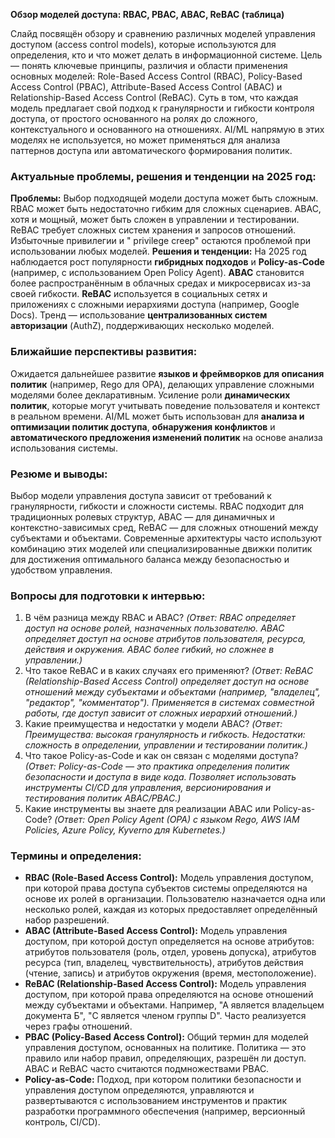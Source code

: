 **Обзор моделей доступа: RBAC, PBAC, ABAC, ReBAC (таблица)**

Слайд посвящён обзору и сравнению различных моделей управления доступом (access control models), которые используются для определения, кто и что может делать в информационной системе. Цель — понять ключевые принципы, различия и области применения основных моделей: Role-Based Access Control (RBAC), Policy-Based Access Control (PBAC), Attribute-Based Access Control (ABAC) и Relationship-Based Access Control (ReBAC). Суть в том, что каждая модель предлагает свой подход к гранулярности и гибкости контроля доступа, от простого основанного на ролях до сложного, контекстуального и основанного на отношениях. AI/ML напрямую в этих моделях не используется, но может применяться для анализа паттернов доступа или автоматического формирования политик.

### **Актуальные проблемы, решения и тенденции на 2025 год:**
**Проблемы:** Выбор подходящей модели доступа может быть сложным. RBAC может быть недостаточно гибким для сложных сценариев. ABAC, хотя и мощный, может быть сложен в управлении и тестировании. ReBAC требует сложных систем хранения и запросов отношений. Избыточные привилегии и " privilege creep" остаются проблемой при использовании любых моделей.
**Решения и тенденции:** На 2025 год наблюдается рост популярности **гибридных подходов** и **Policy-as-Code** (например, с использованием Open Policy Agent). **ABAC** становится более распространённым в облачных средах и микросервисах из-за своей гибкости. **ReBAC** используется в социальных сетях и приложениях с сложными иерархиями доступа (например, Google Docs). Тренд — использование **централизованных систем авторизации** (AuthZ), поддерживающих несколько моделей.

### **Ближайшие перспективы развития:**
Ожидается дальнейшее развитие **языков и фреймворков для описания политик** (например, Rego для OPA), делающих управление сложными моделями более декларативным. Усиление роли **динамических политик**, которые могут учитывать поведение пользователя и контекст в реальном времени. AI/ML может быть использован для **анализа и оптимизации политик доступа**, **обнаружения конфликтов** и **автоматического предложения изменений политик** на основе анализа использования системы.

### **Резюме и выводы:**
Выбор модели управления доступа зависит от требований к гранулярности, гибкости и сложности системы. RBAC подходит для традиционных ролевых структур, ABAC — для динамичных и контекстно-зависимых сред, ReBAC — для сложных отношений между субъектами и объектами. Современные архитектуры часто используют комбинацию этих моделей или специализированные движки политик для достижения оптимального баланса между безопасностью и удобством управления.

### **Вопросы для подготовки к интервью:**
1.  В чём разница между RBAC и ABAC? *(Ответ: RBAC определяет доступ на основе ролей, назначенных пользователю. ABAC определяет доступ на основе атрибутов пользователя, ресурса, действия и окружения. ABAC более гибкий, но сложнее в управлении.)*
2.  Что такое ReBAC и в каких случаях его применяют? *(Ответ: ReBAC (Relationship-Based Access Control) определяет доступ на основе отношений между субъектами и объектами (например, "владелец", "редактор", "комментатор"). Применяется в системах совместной работы, где доступ зависит от сложных иерархий отношений.)*
3.  Какие преимущества и недостатки у модели ABAC? *(Ответ: Преимущества: высокая гранулярность и гибкость. Недостатки: сложность в определении, управлении и тестировании политик.)*
4.  Что такое Policy-as-Code и как он связан с моделями доступа? *(Ответ: Policy-as-Code — это практика определения политик безопасности и доступа в виде кода. Позволяет использовать инструменты CI/CD для управления, версионирования и тестирования политик ABAC/PBAC.)*
5.  Какие инструменты вы знаете для реализации ABAC или Policy-as-Code? *(Ответ: Open Policy Agent (OPA) с языком Rego, AWS IAM Policies, Azure Policy, Kyverno для Kubernetes.)*

### **Термины и определения:**
*   **RBAC (Role-Based Access Control):** Модель управления доступом, при которой права доступа субъектов системы определяются на основе их ролей в организации. Пользователю назначается одна или несколько ролей, каждая из которых предоставляет определённый набор разрешений.
*   **ABAC (Attribute-Based Access Control):** Модель управления доступом, при которой доступ определяется на основе атрибутов: атрибутов пользователя (роль, отдел, уровень допуска), атрибутов ресурса (тип, владелец, чувствительность), атрибутов действия (чтение, запись) и атрибутов окружения (время, местоположение).
*   **ReBAC (Relationship-Based Access Control):** Модель управления доступом, при которой права определяются на основе отношений между субъектами и объектами. Например, "А является владельцем документа Б", "С является членом группы D". Часто реализуется через графы отношений.
*   **PBAC (Policy-Based Access Control):** Общий термин для моделей управления доступом, основанных на политике. Политика — это правило или набор правил, определяющих, разрешён ли доступ. ABAC и ReBAC часто считаются подмножествами PBAC.
*   **Policy-as-Code:** Подход, при котором политики безопасности и управления доступом определяются, управляются и развертываются с использованием инструментов и практик разработки программного обеспечения (например, версионный контроль, CI/CD).